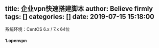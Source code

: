 title: 企业vpn快速搭建脚本
author: Believe firmly
tags: []
categories: []
date: 2019-07-15 15:18:00
---
系统环境：CentOS 6.x / 7.x 64位
#### 1.openvpn


#### 